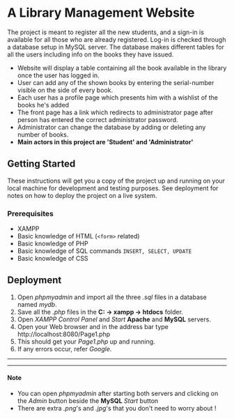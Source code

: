 # A Library Management Website

The project is meant to register all the new students, and a sign-in is
available for all those who are already registered. Log-in is checked through
a database setup in MySQL server. The database makes different tables for all the
users including info on the books they have issued.
* Website will display a table containing all the book available in the library
once the user has logged in.
* User can add any of the shown books by entering the serial-number visible on the side
of every book.
* Each user has a profile page which presents him with a wishlist of the books he's
added
* The front page has a link which redirects to administrator page after person has entered
the correct administrator password.
* Administrator can change the database by adding or deleting any number of books.
* **Main actors in this project are 'Student' and 'Administrator'**

## Getting Started

These instructions will get you a copy of the project up and running on your local machine for development and testing purposes. See deployment for notes on how to deploy the project on a live system.

### Prerequisites

* XAMPP
* Basic knowledge of HTML (`<form>` related)
* Basic knowledge of PHP
* Basic knowledge of SQL commands `INSERT, SELECT, UPDATE`
* Basic knowledge of CSS

## Deployment

1. Open *phpmyadmin* and import all the three *.sql* files in a database named *mydb*.
2. Save all the *.php* files in the **C: -> xampp -> htdocs** folder.
3. Open *XAMPP Control Panel* and *Start* **Apache** and **MySQL** servers.
4. Open your Web browser and in the address bar type http://localhost:8080/Page1.php
5. This should get your *Page1.php* up and running.
6. If any errors occur, refer *Google*.

***
***

#### Note

* You can open *phpmyadmin* after starting both servers and clicking on the *Admin* button beside the **MySQL** *Start* button
* There are extra *.png*'s and *.jpg*'s that you don't need to worry about !
